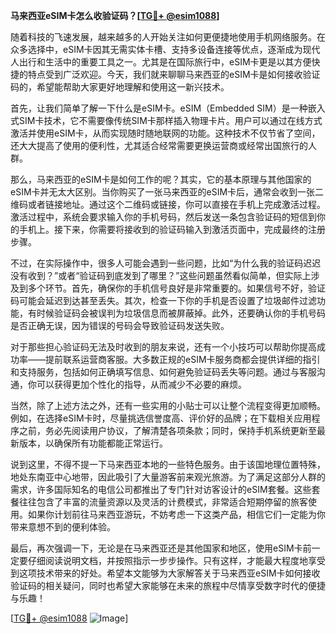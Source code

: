 **马来西亚eSIM卡怎么收验证码？[[TG💪+ @esim1088](https://t.me/s/esim1088)]**

随着科技的飞速发展，越来越多的人开始关注如何更便捷地使用手机网络服务。在众多选择中，eSIM卡因其无需实体卡槽、支持多设备连接等优点，逐渐成为现代人出行和生活中的重要工具之一。尤其是在国际旅行中，eSIM卡更是以其方便快捷的特点受到广泛欢迎。今天，我们就来聊聊马来西亚的eSIM卡是如何接收验证码的，希望能帮助大家更好地理解和使用这一新兴技术。

首先，让我们简单了解一下什么是eSIM卡。eSIM（Embedded SIM）是一种嵌入式SIM卡技术，它不需要像传统SIM卡那样插入物理卡片。用户可以通过在线方式激活并使用eSIM卡，从而实现随时随地联网的功能。这种技术不仅节省了空间，还大大提高了使用的便利性，尤其适合经常需要更换运营商或经常出国旅行的人群。

那么，马来西亚的eSIM卡是如何工作的呢？其实，它的基本原理与其他国家的eSIM卡并无太大区别。当你购买了一张马来西亚的eSIM卡后，通常会收到一张二维码或者链接地址。通过这个二维码或链接，你可以直接在手机上完成激活过程。激活过程中，系统会要求输入你的手机号码，然后发送一条包含验证码的短信到你的手机上。接下来，你需要将接收到的验证码输入到激活页面中，完成最终的注册步骤。

不过，在实际操作中，很多人可能会遇到一些问题，比如“为什么我的验证码迟迟没有收到？”或者“验证码到底发到了哪里？”这些问题虽然看似简单，但实际上涉及到多个环节。首先，确保你的手机信号良好是非常重要的。如果信号不好，验证码可能会延迟到达甚至丢失。其次，检查一下你的手机是否设置了垃圾邮件过滤功能，有时候验证码会被误判为垃圾信息而被屏蔽掉。此外，还要确认你的手机号码是否正确无误，因为错误的号码会导致验证码发送失败。

对于那些担心验证码无法及时收到的朋友来说，还有一个小技巧可以帮助你提高成功率——提前联系运营商客服。大多数正规的eSIM卡服务商都会提供详细的指引和支持服务，包括如何正确填写信息、如何避免验证码丢失等问题。通过与客服沟通，你可以获得更加个性化的指导，从而减少不必要的麻烦。

当然，除了上述方法之外，还有一些实用的小贴士可以让整个流程变得更加顺畅。例如，在选择eSIM卡时，尽量挑选信誉度高、评价好的品牌；在下载相关应用程序之前，务必先阅读用户协议，了解清楚各项条款；同时，保持手机系统更新至最新版本，以确保所有功能都能正常运行。

说到这里，不得不提一下马来西亚本地的一些特色服务。由于该国地理位置特殊，地处东南亚中心地带，因此吸引了大量游客前来观光旅游。为了满足这部分人群的需求，许多国际知名的电信公司都推出了专门针对访客设计的eSIM套餐。这些套餐往往包含了丰富的流量资源以及灵活的计费模式，非常适合短期停留的旅客使用。如果你计划前往马来西亚游玩，不妨考虑一下这类产品，相信它们一定能为你带来意想不到的便利体验。

最后，再次强调一下，无论是在马来西亚还是其他国家和地区，使用eSIM卡前一定要仔细阅读说明文档，并按照指示一步步操作。只有这样，才能最大程度地享受到这项技术带来的好处。希望本文能够为大家解答关于马来西亚eSIM卡如何接收验证码的相关疑问，同时也希望大家能够在未来的旅程中尽情享受数字时代的便捷与乐趣！

[[TG💪+ @esim1088](https://t.me/s/esim1088) ![Image](https://i.postimg.cc/4NQfJmqS/Snipaste-2025-05-13-00-14-12.png)]